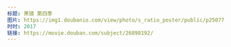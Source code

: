 ```yaml
---
标题: 黑镜 第四季
图片: https://img1.doubanio.com/view/photo/s_ratio_poster/public/p2507730050.jpg
时时: 2017
链接: https://movie.douban.com/subject/26898192/
---
```

